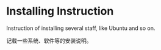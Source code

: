 # Installing Instruction
Instruction of installing several staff, like Ubuntu and so on.

记载一些系统、软件等的安装说明。

